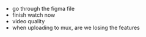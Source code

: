- go through the figma file
- finish watch now
- video quality
- when uploading to mux, are we losing the features


